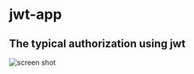 # jwt-app

## The typical authorization using jwt

![screen shot](https://i.ibb.co/s95jfVH/Screenshot-2.png)
